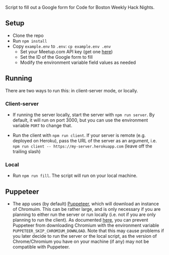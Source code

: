 Script to fill out a Google form for Code for Boston Weekly Hack Nights.

## Setup

- Clone the repo
- Run `npm install`
- Copy `example.env` to `.env`: `cp example.env .env`
  - Set your Meetup.com API key (get one [here](https://secure.meetup.com/meetup_api/key/))
  - Set the ID of the Google form to fill
  - Modify the environment variable field values as needed

## Running

There are two ways to run this: in client-server mode, or locally.

### Client-server

- If running the server locally, start the server with `npm run server`. By default, it will run on port 3000, but you can use the environment variable `PORT` to change that.

- Run the client with `npm run client`. If your server is remote (e.g. deployed on Heroku), pass the URL of the server as an argument, i.e. `npm run client -- https://my-server.herokuapp.com` (leave off the trailing slash)


### Local

- Run `npm run fill`. The script will run on your local machine.


## Puppeteer

- The app uses (by default) [Puppeteer](https://github.com/GoogleChrome/puppeteer), which will download an instance of Chromuim. This can be rather large, and is only necessary if you are planning to either run the server or run locally (i.e. not if you are only planning to run the client). As documented [here](https://github.com/GoogleChrome/puppeteer/blob/v1.12.2/docs/api.md#environment-variables), you can prevent Puppeteer from downloading Chromium with the environment variable `PUPPETEER_SKIP_CHROMIUM_DOWNLOAD`. Note that this may cause problems if you later decide to run the server or the local script, as the version of Chrome/Chromium you have on your machine (if any) may not be compatible with Puppeteer.

